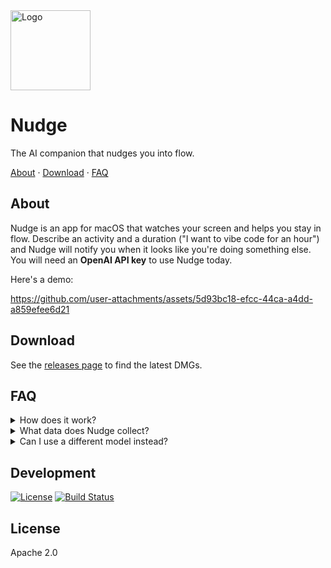 
<img src="https://github.com/user-attachments/assets/1634d175-c6e7-41f7-89d9-ef0a979f0464" width="128" alt="Logo" />

# Nudge

The AI companion that nudges you into flow.

<p align="left">
  <a href="#about">About</a>
  ·
  <a href="#download">Download</a>
  ·
  <a href="#faq">FAQ</a>
</p>
</p>

## About

Nudge is an app for macOS that watches your screen and helps you stay in flow. Describe an activity and a duration ("I want to vibe code for an hour") and Nudge will notify you when it looks like you're doing something else. You will need an **OpenAI API key** to use Nudge today.

Here's a demo:

https://github.com/user-attachments/assets/5d93bc18-efcc-44ca-a4dd-a859efee6d21

## Download

See the [releases page](https://github.com/felipap/nudge/releases/latest) to find the latest DMGs.

## FAQ

<details>
  <summary>
    How does it work?
  </summary>
  <p>
    Nudge takes a picture of your screen every few seconds, then asks GPT-4o if it looks like you're engaged in the activity you chose for yourself. If not, Nudge sends you a notification.
    The default frequency of capture is one minute, but you can modify this in the app settings.</p>
</details>
<details>
  <summary>
    What data does Nudge collect?
  </summary>
  <p>
    Nudge has no external servers today. All the screenshots are exchanged directly between your computer and OpenAI's servers. Nudge does not retain screenshots inside of your computer either.
  </p>
</details>

<details>
  <summary>
    Can I use a different model instead?
  </summary>
  <p>
    Not today, but I will ship this if enough users ask for it.
  </p>
</details>

## Development

[![License](https://img.shields.io/badge/license-Apache%202.0-blue)](LICENSE)
[![Build Status](https://img.shields.io/github/actions/workflow/status/felipap/compass/build-nudge.yml)](https://github.com/felipap/compass/actions)

## License

Apache 2.0

<!-- Intelligent tools for productivity. -->

<!--
## todos

A simple to-do app with MCP support. 📝
-->

<!-- ## nudge

An AI that watches your computer and prevents distractions. 👉 -->
